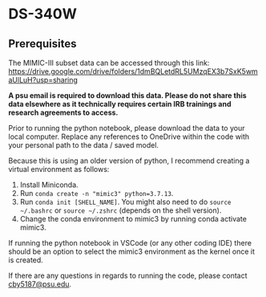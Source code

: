 # DS-340W

Prerequisites
---
The MIMIC-III subset data can be accessed through this link: https://drive.google.com/drive/folders/1dmBQLetdRL5UMzqEX3b7SxK5wmaUlLuH?usp=sharing

**A psu email is required to download this data. Please do not share this data elsewhere as it technically requires certain IRB trainings and research agreements to access.**

Prior to running the python notebook, please download the data to your local computer. Replace any references to OneDrive within the code with your personal path to the data / saved model.

Because this is using an older version of python, I recommend creating a virtual environment as follows:
1. Install Miniconda.
2. Run ```conda create -n "mimic3" python=3.7.13```.
3. Run ```conda init [SHELL_NAME]```. You might also need to do ```source ~/.bashrc``` or ```source ~/.zshrc``` (depends on the shell version).
4. Change the conda environment to mimic3 by running conda activate mimic3.

If running the python notebook in VSCode (or any other coding IDE) there should be an option to select the mimic3 environment as the kernel once it is created. 

If there are any questions in regards to running the code, please contact cby5187@psu.edu.
